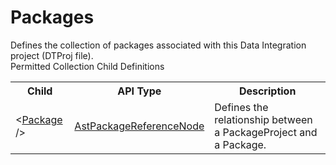 # Packages

<div class="LanguageSummary"><div class ="SummaryItem">Defines the collection of packages associated with this Data Integration project (DTProj file).</div></div><div class="SchemaBindingGroup"><div class="SchemaBindingGroupHeader">Permitted Collection Child Definitions</div><table id="SchemaBindingList" class="SchemaBindingList"><tbody><tr><th class="SchemaBindingNameColumnHeader">Child</th><th class="SchemaBindingTypeColumnHeader">API Type</th><th class="SchemaBindingSummaryColumnHeader">Description</th></tr><tr class="cd0"><td class="SchemaBindingName"><span class="punc">&lt;</span><a href=Varigence.Languages.Biml.Project.AstPackageReferenceNode.html">Package</a><span class="punc"> /&gt;</span></td><td class="SchemaBindingType"><a href="../api-reference/Varigence.Languages.Biml.Project.AstPackageReferenceNode.html">AstPackageReferenceNode</a></td><td class="SchemaBindingSummary">Defines the relationship between a PackageProject and a Package.</td></tr></tbody></table></div>